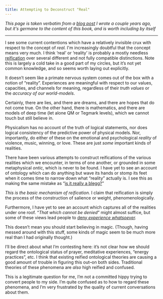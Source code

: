 ```yaml
---
title: Attempting to Deconstruct "Real"
---
```


*This page is taken verbatim from a [blog post](https://www.lesswrong.com/posts/erMexbvmFGqGp5nyS/attempting-to-deconstruct-real) I wrote a couple years ago, but it's germane to the content of this book, and is worth including by itself*

***

I see some current contentions which have a relatively invisible crux with respect to the concept of _real._ I'm increasingly doubtful that the concept means very much. I think ‘real’ or ‘reality’ is probably a mostly needless [reification](./reification) over several different and not fully compatible distinctions. Note this is largely a cold take in a good part of my circles, but it’s not yet common knowledge, and so seems worth laying out explicitly.

It doesn’t seem like a primate nervous system comes out of the box with a notion of “reality”. Experiences are meaningful with respect to our values, capacities, and channels for meaning, regardless of their _truth values_ or the _accuracy of our world-models_.

Certainly, there are lies, and there are dreams, and there are hopes that do not come true. On the other hand, there is mathematics, and there are models of deep time (let alone QM or Tegmark levels), which we cannot touch but still believe in. 

Physicalism has no account of the truth of logical statements, nor does logical consistency of the predictive power of physical models. Nor, importantly, do either of these on the emotional and psychological _reality_ of violence, music, winning, or love. These are just _some_ important kinds of realities.

There have been various attempts to construct reifications of the various realities which we encounter, in terms of one another, or grounded in some metaphysical _ontic_, which is never to be found. I have yet to see an account of ontology which can do anything but wave its hands or stomp its feet when it comes time to narrow down what “reality” actually is. I see this as making the same mistake as “[is it really a blegg?](https://www.lesswrong.com/posts/yA4gF5KrboK2m2Xu7/how-an-algorithm-feels-from-inside)”

_This is the basic mechanism of reification._ I claim that reification is simply the process of the construction of salience or weight, phenomenologically. 

Furthermore, I have yet to see an account which captures all of the realities under one roof. “_That which cannot be denied_” might almost suffice, but some of these views lead people to [deny _experience whatsoever_](https://www.lesswrong.com/posts/NyiFLzSrkfkDW4S7o/why-it-s-so-hard-to-talk-about-consciousness?commentId=q64Wz6SpLfhxrmxFH)_._

This doesn’t mean you should start believing in magic. (Though, having messed around with this stuff, some kinds of magic seem to be much more real than I had originally thought.) 

I’ll be direct about what I’m contesting here: it’s not clear how we should regard the ontological status of prayer, meditative experiences, “energy practices”, etc. I think that existing reified ontological theories are causing a good amount of trouble in figuring this out–on both sides. Traditional theories of these phenomena are _also_ high reified and confused. 

This is a legitimate question for me, I’m not a committed hippy trying to convert people to my side. I’m quite confused as to how to regard these phenomena, and I’m very frustrated by the quality of current conversations about them.